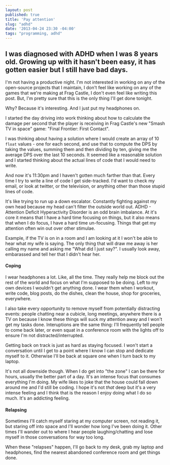 ```yaml
---
layout: post
published: true
title: 'Pay attention'
slug: "adhd"
date: '2013-04-24 23:30 -04:00'
tags: "programming, adhd"
---
```

## I was diagnosed with ADHD when I was 8 years old. Growing up with it hasn't been easy, it has gotten easier but I still have bad days.

I'm not having a productive night. I'm not interested in working on any of the open-source projects that I maintain, I don't feel like working on any of the games that we're making at Frag Castle, I don't even feel like writing this post. But, I'm pretty sure that this is the only thing I'll get done tonight.

Why? Because it's interesting. And I just put my headphones on.

I started the day driving into work thinking about how to calculate the damage per second that the player is receiving in Frag Castle's new "Smash TV in space" game: "Final Frontier: First Contact".

I was thinking about having a solution where I would create an array of 10 `float` values - one for each second, and use that to compute the DPS by taking the values, summing them and then dividing by ten, giving me the average DPS over the last 10 seconds. It seemed like a reasonable solution and I started thinking about the actual lines of code that I would need to write.

And now it's 11:30pm and I haven't gotten much farther than that. Every time I try to write a line of code I get side-tracked. I'd want to check my email, or look at twitter, or the television, or anything other than those stupid lines of code.

It's like trying to run up a down escalator. Constantly fighting against my own head because my head can't filter the outside world out. ADHD - Attention Deficit Hyperactivity Disorder is an odd brain imbalance. At it's core it means that I have a hard time focusing on things, but it also means that when I do focus, I have a hard time un-focusing. Things that get my attention often win out over other stimulae.

Example, if the TV is on in a room and I am looking at it I won't be able to hear what my wife is saying. The only thing that will draw me away is her calling my name and asking me "What did I just say?". I usually look away, embarassed and tell her that I didn't hear her.

#### Coping

I wear headphones a lot. Like, all the time. They really help me block out the rest of the world and focus on what I'm supposed to be doing. Left to my own devices I wouldn't get anything done. I wear them when I workout, write code, blog posts, do the dishes, clean the house, shop for groceries, everywhere.

I also take every opportunity to remove myself from potentially distracting events: people chatting near a cubicle, long meetings, anywhere there is a TV on because I know these things will suck my attention away and I won't get my tasks done. Interuptions are the same thing: I'll frequently tell people to come back later, or even squat in a conference room with the lights off to ensure I'm not distracted/interrupted.

Getting back on track is just as hard as staying focused. I won't start a conversation until I get to a point where I know I can stop and dedicate myself to it. Otherwise I'll be back at square one when I turn back to my laptop.

It's not all downside though. When I do get into "the zone" I can be there for hours, usually the better part of a day. It's an intense focus that consumes everything I'm doing. My wife likes to joke that the house could fall down around me and I'd still be coding. I hope it's not _that_ deep but it's a very intense feeling and I think that is the reason I enjoy doing what I do so much. It's an addicting feeling.

#### Relapsing

Sometimes I'll catch myself staring at my computer screen, not reading it, but staring off into space and I'll wonder how long I've been doing it. Other times I'll wander out to where I hear people laughing/chatting and lose myself in those conversations for way too long.

When these "relapses" happen, I'll go back to my desk, grab my laptop and headphones, find the nearest abandoned conference room and get things done.
